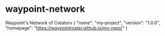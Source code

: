 # waypoint-network
Waypoint's Network of Creators
{
  "name": "my-project",
  "version": "1.0.0",
  "homepage": "https://waypointroster.github.io/my-repo/"
}
